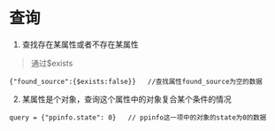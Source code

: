 # 查询
1. 查找存在某属性或者不存在某属性
> 通过$exists
```
{"found_source":{$exists:false}}   //查找属性found_source为空的数据
```

2. 某属性是个对象，查询这个属性中的对象复合某个条件的情况
```
query = {"ppinfo.state": 0}   // ppinfo这一项中的对象的state为0的数据
```

